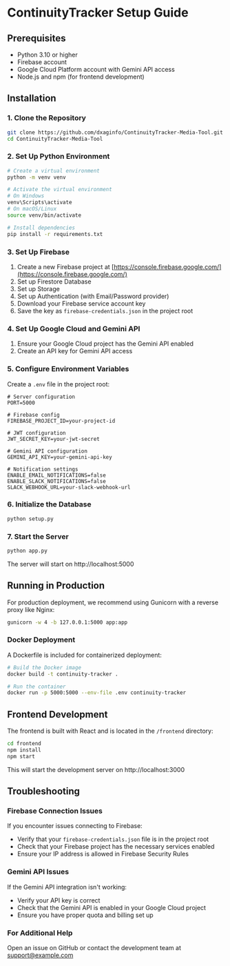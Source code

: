 # ContinuityTracker Setup Guide

## Prerequisites

- Python 3.10 or higher
- Firebase account
- Google Cloud Platform account with Gemini API access
- Node.js and npm (for frontend development)

## Installation

### 1. Clone the Repository

```bash
git clone https://github.com/dxaginfo/ContinuityTracker-Media-Tool.git
cd ContinuityTracker-Media-Tool
```

### 2. Set Up Python Environment

```bash
# Create a virtual environment
python -m venv venv

# Activate the virtual environment
# On Windows
venv\Scripts\activate
# On macOS/Linux
source venv/bin/activate

# Install dependencies
pip install -r requirements.txt
```

### 3. Set Up Firebase

1. Create a new Firebase project at [https://console.firebase.google.com/](https://console.firebase.google.com/)
2. Set up Firestore Database
3. Set up Storage
4. Set up Authentication (with Email/Password provider)
5. Download your Firebase service account key
6. Save the key as `firebase-credentials.json` in the project root

### 4. Set Up Google Cloud and Gemini API

1. Ensure your Google Cloud project has the Gemini API enabled
2. Create an API key for Gemini API access

### 5. Configure Environment Variables

Create a `.env` file in the project root:

```
# Server configuration
PORT=5000

# Firebase config
FIREBASE_PROJECT_ID=your-project-id

# JWT configuration
JWT_SECRET_KEY=your-jwt-secret

# Gemini API configuration
GEMINI_API_KEY=your-gemini-api-key

# Notification settings
ENABLE_EMAIL_NOTIFICATIONS=false
ENABLE_SLACK_NOTIFICATIONS=false
SLACK_WEBHOOK_URL=your-slack-webhook-url
```

### 6. Initialize the Database

```bash
python setup.py
```

### 7. Start the Server

```bash
python app.py
```

The server will start on http://localhost:5000

## Running in Production

For production deployment, we recommend using Gunicorn with a reverse proxy like Nginx:

```bash
gunicorn -w 4 -b 127.0.0.1:5000 app:app
```

### Docker Deployment

A Dockerfile is included for containerized deployment:

```bash
# Build the Docker image
docker build -t continuity-tracker .

# Run the container
docker run -p 5000:5000 --env-file .env continuity-tracker
```

## Frontend Development

The frontend is built with React and is located in the `/frontend` directory:

```bash
cd frontend
npm install
npm start
```

This will start the development server on http://localhost:3000

## Troubleshooting

### Firebase Connection Issues

If you encounter issues connecting to Firebase:

- Verify that your `firebase-credentials.json` file is in the project root
- Check that your Firebase project has the necessary services enabled
- Ensure your IP address is allowed in Firebase Security Rules

### Gemini API Issues

If the Gemini API integration isn't working:

- Verify your API key is correct
- Check that the Gemini API is enabled in your Google Cloud project
- Ensure you have proper quota and billing set up

### For Additional Help

Open an issue on GitHub or contact the development team at support@example.com